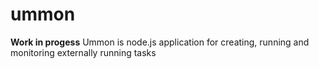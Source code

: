 ummon
=====

**Work in progess** Ummon is node.js application for creating, running and monitoring externally running tasks